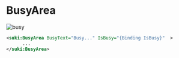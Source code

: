 # BusyArea

![busy](https://github.com/user-attachments/assets/1755b97b-9c67-4761-bc77-5884cc5314f3)

```xml
<suki:BusyArea BusyText="Busy..." IsBusy="{Binding IsBusy}"  >
      ...
</suki:BusyArea>
```